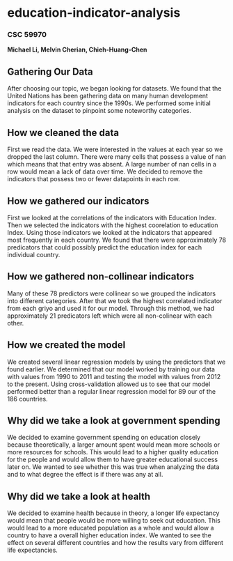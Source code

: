 # education-indicator-analysis
### CSC 59970
**Michael Li, Melvin Cherian, Chieh-Huang-Chen**

## Gathering Our Data
After choosing our topic, we began looking for datasets.
We found that the United Nations has been gathering data on many human development indicators for each country since the 1990s.
We performed some initial analysis on the dataset to pinpoint some noteworthy categories. 

## How we cleaned the data
First we read the data. 
We were interested in the values at each year so we dropped the last column.
There were many cells that possess a value of nan which means that that entry was absent.
A large number of nan cells in a row would mean a lack of data over time. 
We decided to remove the indicators that possess two or fewer datapoints in each row.

## How we gathered our indicators
First we looked at the correlations of the indicators with Education Index.
Then we selected the indicators with the highest coorelation to education Index.
Using those indicators we looked at the indicators that appeared most frequently in each country.
We found that there were approximately 78 predicators that could possibly predict the education index for each individual country.

## How we gathered non-collinear indicators
Many of these 78 predictors were collinear so we grouped the indicators into different categories.
After that we took the highest correlated indicator from each griyo and used it for our model.
Through this method, we had approximately 21 predicators left which were all non-colinear with each other.

## How we created the model
We created several linear regression models by using the predictors that we found earlier.
We determined that our model worked by training our data with values from 1990 to 2011 and testing the model with values from 2012 to the present.
Using cross-validation allowed us to see that our model performed better than a regular linear regression model for 89 our of the 186 countries.

## Why did we take a look at government spending
We decided to examine government spending on education closely because theoretically, a larger amount spent would mean more schools or more resources for schools.
This would lead to a higher quality education for the people and would allow them to have greater educational success later on. We wanted to see whether this was
true when analyzing the data and to what degree the effect is if there was any at all.

## Why did we take a look at health
We decided to examine health because in theory, a longer life expectancy would mean that people would be more willing to seek out education. This would 
lead to a more educated population as a whole and would allow a country to have a overall higher education index. We wanted to see the effect on several
different countries and how the results vary from different life expectancies.
 

